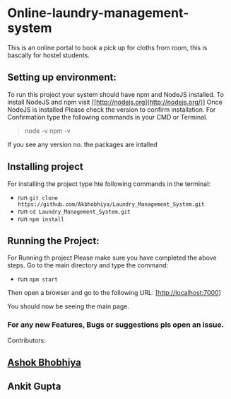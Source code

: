 # Online-laundry-management-system
This is an online portal to book a pick up for cloths from room, this is bascally for hostel students.


## Setting up environment:
To run this project your system should have npm and NodeJS installed.
To install NodeJS and npm visit [[http://nodejs.org](http://nodejs.org/)]
Once NodeJS is installed Please check the version to confirm installation.
For Confirmation type the following commands in your CMD or Terminal.
>node -v
>npm -v

If you see any version no. the packages are intalled

##  Installing project
For installing the project type hte following commands in the terminal:
- run `git clone https://github.com/Akbhobhiya/Laundry_Management_System.git`
- run `cd Laundry_Management_System.git`
- run `npm install`


## Running the Project:
For Running th project Please make sure you have completed the above steps.
Go to the main directory and type the command:
- run `npm start`

Then open a browser and go to the following URL:
[[http://localhost:7000](http://localhost:7000/)]

You should now be seeing the main page. 

### For any new Features, Bugs or suggestions pls open an issue.

Contributors:<br>
## [Ashok Bhobhiya](https://github.com/Akbhobhiya)<br>
## Ankit Gupta<br>
